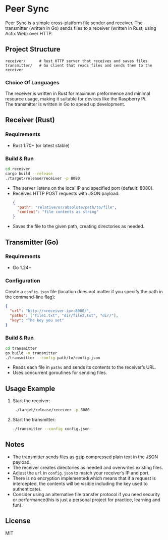 # Peer Sync

Peer Sync is a simple cross-platform file sender and receiver. The transmitter (written in Go) sends files to a receiver (written in Rust, using Actix Web) over HTTP.

## Project Structure

```
receiver/      # Rust HTTP server that receives and saves files
transmitter/   # Go client that reads files and sends them to the receiver
```

### Choice Of Languages
The receiver is written in Rust for maximum preformence and minimal resource usage, making it suitable for devices like the Raspberry Pi.  
The transmitter is written in Go to speed up development.

## Receiver (Rust)

### Requirements

- Rust 1.70+ (or latest stable)

### Build & Run

```sh
cd receiver
cargo build --release
./target/release/receiver -p 8080
```

- The server listens on the local IP and specified port (default: 8080).
- Receives HTTP POST requests with JSON payload:
  ```json
  {
    "path": "relative/or/absolute/path/to/file",
    "content": "file contents as string"
  }
  ```
- Saves the file to the given path, creating directories as needed.

## Transmitter (Go)

### Requirements

- Go 1.24+

### Configuration

Create a `config.json` file (location does not matter if you specify the path in the command-line flag):

```json
{
  "url": "http://<receiver-ip>:8080/",
  "paths": ["file1.txt", "dir/file2.txt", "dir/"],
  "key": "The key you set"
}
```

### Build & Run

```sh
cd transmitter
go build -o transmitter
./transmitter --config path/to/config.json
```

- Reads each file in `paths` and sends its contents to the receiver’s URL.
- Uses concurrent goroutines for sending files.

## Usage Example

1. Start the receiver:
   ```sh
    ./target/release/receiver -p 8080
   ```
2. Start the transmitter:
   ```sh
   ./transmitter --config config.json
   ```

## Notes

- The transmitter sends files as gzip compressed plain text in the JSON payload.
- The receiver creates directories as needed and overwrites existing files.
- Adjust the `url` in `config.json` to match your receiver’s IP and port.
- There is no encryption implemented(which means that if a request is intercepted, the contents will be visible indluding the key used to authenticate).
- Consider using an alternative file transfer protocol if you need security or performance(this is just a personal project for practice, learning and fun).

## License

MIT
